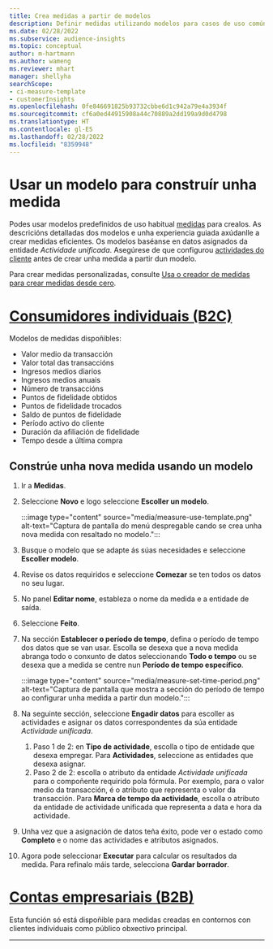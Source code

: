 ```yaml
---
title: Crea medidas a partir de modelos
description: Definir medidas utilizando modelos para casos de uso comúns.
ms.date: 02/28/2022
ms.subservice: audience-insights
ms.topic: conceptual
author: m-hartmann
ms.author: wameng
ms.reviewer: mhart
manager: shellyha
searchScope:
- ci-measure-template
- customerInsights
ms.openlocfilehash: 0fe846691825b93732cbbe6d1c942a79e4a3934f
ms.sourcegitcommit: cf6a0ed44915908a44c70889a2dd199a9d0d4798
ms.translationtype: HT
ms.contentlocale: gl-ES
ms.lasthandoff: 02/28/2022
ms.locfileid: "8359948"
---
```

# <a name="use-a-template-to-build-a-measure"></a>Usar un modelo para construír unha medida

Podes usar modelos predefinidos de uso habitual [medidas](measures.md) para crealos. As descricións detalladas dos modelos e unha experiencia guiada axúdanlle a crear medidas eficientes. Os modelos baséanse en datos asignados da entidade *Actividade unificada*. Asegúrese de que configurou [actividades do cliente](activities.md) antes de crear unha medida a partir dun modelo.

Para crear medidas personalizadas, consulte [Usa o creador de medidas para crear medidas desde cero](measure-builder.md).

# <a name="individual-consumers-b-to-c"></a>[Consumidores individuais (B2C)](#tab/b2c)

Modelos de medidas dispoñibles: 
- Valor medio da transacción
- Valor total das transaccións
- Ingresos medios diarios
- Ingresos medios anuais
- Número de transaccións
- Puntos de fidelidade obtidos
- Puntos de fidelidade trocados
- Saldo de puntos de fidelidade
- Período activo do cliente
- Duración da afiliación de fidelidade
- Tempo desde a última compra

## <a name="build-a-new-measure-using-a-template"></a>Constrúe unha nova medida usando un modelo

1. Ir a **Medidas**.

1. Seleccione **Novo** e logo seleccione **Escoller un modelo**.

   :::image type="content" source="media/measure-use-template.png" alt-text="Captura de pantalla do menú despregable cando se crea unha nova medida con resaltado no modelo.":::

1. Busque o modelo que se adapte ás súas necesidades e seleccione **Escoller modelo**.

1. Revise os datos requiridos e seleccione **Comezar** se ten todos os datos no seu lugar.

1. No panel **Editar nome**, estableza o nome da medida e a entidade de saída. 

1. Seleccione **Feito**.

1. Na sección **Establecer o período de tempo**, defina o período de tempo dos datos que se van usar. Escolla se desexa que a nova medida abranga todo o conxunto de datos seleccionando **Todo o tempo** ou se desexa que a medida se centre nun **Período de tempo específico**.

   :::image type="content" source="media/measure-set-time-period.png" alt-text="Captura de pantalla que mostra a sección do período de tempo ao configurar unha medida a partir dun modelo.":::

1. Na seguinte sección, seleccione **Engadir datos** para escoller as actividades e asignar os datos correspondentes da súa entidade *Actividade unificada*.

    1. Paso 1 de 2: en **Tipo de actividade**, escolla o tipo de entidade que desexa empregar. Para **Actividades**, seleccione as entidades que desexa asignar.
    1. Paso 2 de 2: escolla o atributo da entidade *Actividade unificada* para o compoñente requirido pola fórmula. Por exemplo, para o valor medio da transacción, é o atributo que representa o valor da transacción. Para **Marca de tempo da actividade**, escolla o atributo da entidade de actividade unificada que representa a data e hora da actividade.
   
1. Unha vez que a asignación de datos teña éxito, pode ver o estado como **Completo** e o nome das actividades e atributos asignados.

1. Agora pode seleccionar **Executar** para calcular os resultados da medida. Para refinalo máis tarde, selecciona **Gardar borrador**.

# <a name="business-accounts-b-to-b"></a>[Contas empresariais (B2B)](#tab/b2b)

Esta función só está dispoñible para medidas creadas en contornos con clientes individuais como público obxectivo principal.

---
